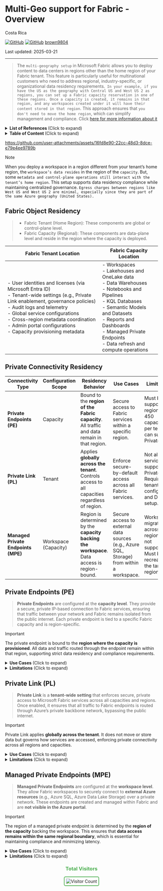# Multi-Geo support for Fabric - Overview

Costa Rica

[![GitHub](https://badgen.net/badge/icon/github?icon=github&label)](https://github.com) 
[![GitHub](https://img.shields.io/badge/--181717?logo=github&logoColor=ffffff)](https://github.com/)
[brown9804](https://github.com/brown9804)

Last updated: 2025-03-21

----------

> The `multi-geography setup` in Microsoft Fabric allows you to deploy content to data centers in regions other than the home region of your Fabric tenant. This feature is particularly useful for multinational customers who need to address regional, industry-specific, or organizational data residency requirements.` In your example, if you have the US as the geography with Central US and West US 2 as regions, you can set up a Fabric capacity reservation in one of these regions. Once a capacity is created, it remains in that region, and any workspaces created under it will have their content stored in that region`. This approach ensures that `you don't need to move the home region`, which can simplify management and compliance. Click [here for more information about it](https://learn.microsoft.com/en-us/fabric/admin/service-admin-premium-multi-geo?tabs=power-bi-premium)

<details>
<summary><b>List of References </b> (Click to expand)</summary>
  
- [How to request a tenant remap to another region](https://learn.microsoft.com/en-us/power-bi/support/service-admin-region-move#can-i-migrate-or-merge-my-power-bi-tenant-into-a-different-tenant-for-example-because-of-a-company-merger)
- [Overview of managed private endpoints for Fabric](https://learn.microsoft.com/en-us/fabric/security/security-managed-private-endpoints-overview)
- [Managed private endpoints](https://learn.microsoft.com/en-us/fabric/security/security-managed-private-endpoints-overview#limitations-and-considerations) - limitations and considerations
- [Multi-Geo](https://learn.microsoft.com/en-us/fabric/admin/service-admin-premium-multi-geo?tabs=power-bi-premium#considerations-and-limitations) - limitations and considerations
- [Private endpoints in Fabric](https://learn.microsoft.com/en-us/fabric/security/security-private-links-overview#what-is-a-private-endpoint)
- [Private links for secure access to Fabric](https://learn.microsoft.com/en-us/fabric/security/security-private-links-overview)
- [Microsoft Fabric concepts and licenses](https://learn.microsoft.com/en-us/fabric/enterprise/licenses#microsoft-fabric-concepts) - tenant, capacity, etc

</details>

<details>
<summary><b>Table of Content </b> (Click to expand)</summary>

</details>

https://github.com/user-attachments/assets/16fd8e90-22cc-48d3-8dce-e79e4ee9789b

> [!NOTE]
> When you deploy a workspace in a region different from your tenant’s home region, the `workspace’s data resides` in the region of the `capacity`. But, some `metadata and control-plane operations still interact with the tenant’s home region`. This setup supports data residency compliance while maintaining centralized governance. `Egress charges between regions like West US and West US 2 are minimal, especially since they are part of the same Azure geography (United States).`

## Fabric Object Residency

> - Fabric Tenant (Home Region): These components are global or control-plane level. <br/>
> - Fabric Capacity (Regional): These components are data-plane level and reside in the region where the capacity is deployed.

| **Fabric Tenant Location** | **Fabric Capacity Location** |
|----------------------------------|----------------------------------|
| - User identities and licenses (via Microsoft Entra ID)<br/>- Tenant-wide settings (e.g., Private Link enablement, governance policies)<br/>- Audit logs and telemetry<br/>- Global service configurations<br/>- Cross-region metadata coordination <br/>- Admin portal configurations<br/>- Capacity provisioning metadata | - Workspaces<br/>- Lakehouses and OneLake data<br/>- Data Warehouses<br/>- Notebooks and Pipelines<br/>- KQL Databases<br/>- Semantic Models and Datasets<br/>- Reports and Dashboards<br/>- Managed Private Endpoints<br/>- Data refresh and compute operations |

## Private Connectivity Residency

| **Connectivity Type**            | **Configuration Scope** | **Residency Behavior**| **Use Cases**| **Limitations**|
|----------------------------------|--------------------------|----------------------------------|----------------------------------------------|----------------|
| **Private Endpoints (PE)**       | Capacity                 | Bound to the **region of the Fabric capacity**. All traffic and data remain in that region. | Secure access to Fabric services within a specific region. | Must be in a supported region. Up to 450 capacities per tenant can support Private Link.              |
| **Private Link (PL)**            | Tenant                   | Applies **globally across the tenant**. Controls access to all capacities regardless of region. | Enforce secure-by-default access across all Fabric services. | Not all services support Private Link. Requires tenant-level configuration and DNS setup.             |
| **Managed Private Endpoints (MPE)** | Workspace (Capacity)               | Region is determined by the **capacity backing the workspace**. Data access is region-bound. | Secure access to external data sources (e.g., Azure SQL, Storage) from within a workspace.       | Workspace migration across regions is not supported. Must be recreated in the target region.          |

## Private Endpoints (PE)

> **Private Endpoints** are configured at the **capacity level**. They provide a secure, private IP-based connection to Fabric services, ensuring that traffic between your network and Fabric remains isolated from the public internet. Each private endpoint is tied to a specific Fabric capacity and is region-specific.

> [!IMPORTANT]  
> The private endpoint is bound to the **region where the capacity is provisioned**. All data and traffic routed through the endpoint remain within that region, supporting strict data residency and compliance requirements.

<details>
<summary><b>Use Cases</b> (Click to expand)</summary>

- **Isolating sensitive workloads from the public internet**: Private Endpoints ensure that communication between your network and Microsoft Fabric services occurs entirely over a private IP address within your Azure Virtual Network (VNet). This eliminates exposure to the public internet, significantly reducing the attack surface and enhancing security posture.
- **Ensuring compliance with regional data handling laws (e.g., GDPR, HIPAA)**:  By keeping data and traffic confined to a specific Azure region, Private Endpoints help organizations meet strict regulatory requirements for data residency and sovereignty. This is especially important for industries like healthcare, finance, and government.
- **Supporting secure, low-latency access to Fabric services within a specific Azure region**: Since traffic does not traverse the public internet, latency is minimized and performance is optimized for users and services operating within the same region. This is ideal for high-throughput analytics, real-time data processing, and latency-sensitive applications.
- **Enabling hybrid network architectures**: Organizations with on-premises infrastructure connected via VPN or ExpressRoute can use Private Endpoints to securely access Fabric services without routing traffic through the internet, maintaining a consistent and secure hybrid environment.
- **Segmenting access by region or business unit**: Enterprises operating in multiple regions or with distinct business units can assign separate capacities with their own Private Endpoints, allowing for granular control over network access and data boundaries.

</details>

<details>
<summary><b>Limitations</b> (Click to expand)</summary>

- **Region-specific**: Private Endpoints are strictly tied to the region of the Fabric capacity. They cannot be used to access services in other regions. This means that if your users or services are distributed globally, you must provision separate capacities and endpoints in each required region.
- **Capacity-bound**: Each Private Endpoint is associated with a specific capacity. If you scale out or migrate workloads to a different capacity (even within the same region), you must reconfigure the Private Endpoint for the new capacity. This adds operational overhead during scaling or rebalancing.
- **Provisioning delay**: After enabling Private Link and configuring a Private Endpoint, it can take up to **24 hours** for the endpoint to be fully registered and functional within the private DNS zone. This delay can impact deployment timelines and requires planning.
- **Quota limits**: Microsoft imposes a limit of **450 capacities per tenant** that can be configured with Private Link. Large enterprises with many regional workloads may approach this limit, requiring careful planning and capacity management.
- **DNS complexity**: Private Endpoints require integration with **Azure Private DNS Zones**. In complex environments, this may involve custom DNS forwarding rules, split-horizon DNS, or coordination with on-premises DNS infrastructure. Misconfiguration can lead to failed name resolution and service outages.
- **No cross-region failover**: Because endpoints are region-bound, they do not support automatic failover to another region. High availability across regions must be architected manually using multiple capacities and endpoints.

</details>

## Private Link (PL)

> **Private Link** is a **tenant-wide setting** that enforces secure, private access to Microsoft Fabric services across all capacities and regions. Once enabled, it ensures that all traffic to Fabric endpoints is routed through Azure’s private backbone network, bypassing the public internet.

> [!IMPORTANT]  
> Private Link applies **globally across the tenant**. It does not move or store data but governs how services are accessed, enforcing private connectivity across all regions and capacities.

<details>
<summary><b>Use Cases</b> (Click to expand)</summary>

- **Enforcing a zero-trust network model across the organization**: Private Link ensures that all access to Microsoft Fabric services is routed through Azure’s private backbone, eliminating exposure to the public internet. This aligns with zero-trust principles by minimizing the attack surface and enforcing strict access boundaries.
- **Blocking public internet access to Fabric services for all users and workloads**: Once Private Link is enabled at the tenant level, it overrides public endpoint access across all capacities and workspaces. This is ideal for organizations that require strict network isolation for compliance or security reasons.
- **Simplifying compliance audits by demonstrating that all traffic is private and encrypted**: With Private Link, organizations can show auditors that all data-in-transit is routed through private, encrypted channels. This supports compliance with standards like ISO 27001, SOC 2, and industry-specific regulations.
- **Centralized network governance**: Because Private Link is tenant-wide, it allows IT and security teams to enforce consistent network access policies across all regions and business units, reducing the risk of misconfiguration or policy drift.
- **Supporting secure hybrid connectivity**: Organizations with on-premises environments connected via ExpressRoute or VPN can use Private Link to securely access Fabric services without traversing the public internet, maintaining a consistent hybrid architecture.

</details>

<details>
<summary><b>Limitations</b> (Click to expand)</summary>

- **Global enforcement**: Private Link is a tenant-wide setting. Once enabled, it applies to all capacities and workspaces, regardless of region. This lack of granularity can be limiting for organizations that want to apply private access selectively.
- **Service support**: Not all Microsoft Fabric services may support Private Link at launch or in all regions. This can lead to inconsistent behavior or require fallback to public endpoints for unsupported services, which may conflict with security policies.
- **DNS and routing complexity**: Enabling Private Link requires careful DNS configuration, including integration with Azure Private DNS Zones. Misconfigured DNS can result in failed service resolution, broken connections, or routing loops, especially in hybrid or multi-region environments.
- **Cross-region latency**: Although traffic is routed privately, it may still traverse longer physical paths if users are accessing services in distant regions. This can introduce latency and impact performance for globally distributed teams.
- **Operational overhead**: Setting up and maintaining Private Link requires coordination between Azure administrators, network engineers, and security teams. It may also require updates to infrastructure-as-code templates, DNS forwarding rules, and monitoring configurations.
- **Limited rollback flexibility**: Once Private Link is enabled, reverting to public access requires deliberate reconfiguration and may disrupt services if not carefully planned. This makes testing and phased rollouts more complex.

</details>

## Managed Private Endpoints (MPE)

> **Managed Private Endpoints** are configured at the **workspace level**. They allow Fabric workspaces to securely connect to **external Azure resources** (e.g., Azure SQL, Azure Data Lake Storage) over a private network. These endpoints are created and managed within Fabric and are **not visible in the Azure portal**.

> [!IMPORTANT]  
> The region of a managed private endpoint is determined by the **region of the capacity** backing the workspace. This ensures that **data access remains within the same regional boundary**, which is essential for maintaining compliance and minimizing latency.

<details>
<summary><b>Use Cases</b> (Click to expand)</summary>

- Securely ingesting data from external sources into Fabric without exposing endpoints to the public internet.  
- Enabling fine-grained, workspace-specific access to Azure services.  
- Supporting hybrid data integration scenarios where Fabric connects to existing Azure-based data estates.  

</details>

<details>
<summary><b>Limitations</b> (Click to expand)</summary>

- **Region-locked**: Managed private endpoints are tied to the region of the workspace’s capacity. If you need to move the workspace to another region, you must **recreate the workspace and reconfigure all endpoints**.  
- **No workspace migration**: Fabric does not support native workspace migration across regions. Customers must use deployment pipelines, backups, or manual recreation.  
- **Manual approval required**: The owner of the target Azure resource must manually approve the connection request, which can delay setup.  
- **Limited visibility and tooling**: Managed private endpoints are not exposed in Azure Resource Manager or the Azure portal, making them harder to monitor and audit.  
- **Service compatibility**: Only certain Azure services are supported as targets for managed private endpoints. Unsupported services require alternative integration methods.  

</details>



<div align="center">
  <h3 style="color: #4CAF50;">Total Visitors</h3>
  <img src="https://profile-counter.glitch.me/brown9804/count.svg" alt="Visitor Count" style="border: 2px solid #4CAF50; border-radius: 5px; padding: 5px;"/>
</div>
